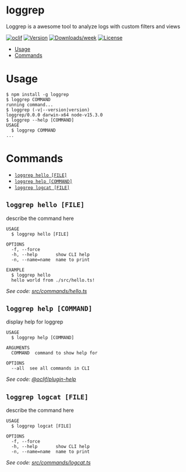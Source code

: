 loggrep
=======

Loggrep is a awesome tool to analyze logs with custom filters and views

[![oclif](https://img.shields.io/badge/cli-oclif-brightgreen.svg)](https://oclif.io)
[![Version](https://img.shields.io/npm/v/loggrep.svg)](https://npmjs.org/package/loggrep)
[![Downloads/week](https://img.shields.io/npm/dw/loggrep.svg)](https://npmjs.org/package/loggrep)
[![License](https://img.shields.io/npm/l/loggrep.svg)](https://github.com/ericksprengel/loggrep/blob/master/package.json)

<!-- toc -->
* [Usage](#usage)
* [Commands](#commands)
<!-- tocstop -->
# Usage
<!-- usage -->
```sh-session
$ npm install -g loggrep
$ loggrep COMMAND
running command...
$ loggrep (-v|--version|version)
loggrep/0.0.0 darwin-x64 node-v15.3.0
$ loggrep --help [COMMAND]
USAGE
  $ loggrep COMMAND
...
```
<!-- usagestop -->
# Commands
<!-- commands -->
* [`loggrep hello [FILE]`](#loggrep-hello-file)
* [`loggrep help [COMMAND]`](#loggrep-help-command)
* [`loggrep logcat [FILE]`](#loggrep-logcat-file)

## `loggrep hello [FILE]`

describe the command here

```
USAGE
  $ loggrep hello [FILE]

OPTIONS
  -f, --force
  -h, --help       show CLI help
  -n, --name=name  name to print

EXAMPLE
  $ loggrep hello
  hello world from ./src/hello.ts!
```

_See code: [src/commands/hello.ts](https://github.com/ericksprengel/loggrep/blob/v0.0.0/src/commands/hello.ts)_

## `loggrep help [COMMAND]`

display help for loggrep

```
USAGE
  $ loggrep help [COMMAND]

ARGUMENTS
  COMMAND  command to show help for

OPTIONS
  --all  see all commands in CLI
```

_See code: [@oclif/plugin-help](https://github.com/oclif/plugin-help/blob/v3.2.2/src/commands/help.ts)_

## `loggrep logcat [FILE]`

describe the command here

```
USAGE
  $ loggrep logcat [FILE]

OPTIONS
  -f, --force
  -h, --help       show CLI help
  -n, --name=name  name to print
```

_See code: [src/commands/logcat.ts](https://github.com/ericksprengel/loggrep/blob/v0.0.0/src/commands/logcat.ts)_
<!-- commandsstop -->

